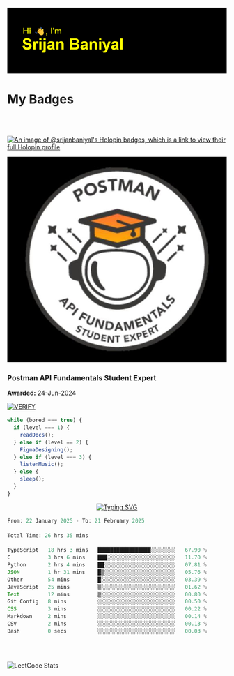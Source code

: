 ![Header](./header.png)

# My Badges

<Br />
<Br />

[![An image of @srijanbaniyal's Holopin badges, which is a link to view their full Holopin profile](https://holopin.me/srijanbaniyal)](https://holopin.io/@srijanbaniyal)

[![Postman API Fundamentals Student Expert](/Postman.jpeg)](https://api.badgr.io/public/assertions/r9BLLy0oTfKJBbkGuDI1zA)

### Postman API Fundamentals Student Expert

**Awarded:** 24-Jun-2024

[![VERIFY](https://img.shields.io/badge/VERIFY-blue)](https://badgecheck.io?url=https%3A%2F%2Fapi.badgr.io%2Fpublic%2Fassertions%2Fr9BLLy0oTfKJBbkGuDI1zA)

```javascript
while (bored === true) {
  if (level === 1) {
    readDocs();
  } else if (level == 2) {
    FigmaDesigning();
  } else if (level === 3) {
    listenMusic();
  } else {
    sleep();
  }
}
```

<p align="center">
  <a href="https://git.io/typing-svg"><img src="https://readme-typing-svg.demolab.com?font=Tilt+Prism&size=30&pause=1000&color=0FF75B&center=true&vCenter=true&width=800&height=80&lines=Time+spent+on+various+Programming+languages" alt="Typing SVG" /></a>
</p>

<!--START_SECTION:waka-->

```TypeScript
From: 22 January 2025 - To: 21 February 2025

Total Time: 26 hrs 35 mins

TypeScript   18 hrs 3 mins   █████████████████░░░░░░░░   67.90 %
C            3 hrs 6 mins    ███░░░░░░░░░░░░░░░░░░░░░░   11.70 %
Python       2 hrs 4 mins    ██░░░░░░░░░░░░░░░░░░░░░░░   07.81 %
JSON         1 hr 31 mins    █▒░░░░░░░░░░░░░░░░░░░░░░░   05.76 %
Other        54 mins         █░░░░░░░░░░░░░░░░░░░░░░░░   03.39 %
JavaScript   25 mins         ▒░░░░░░░░░░░░░░░░░░░░░░░░   01.62 %
Text         12 mins         ▒░░░░░░░░░░░░░░░░░░░░░░░░   00.80 %
Git Config   8 mins          ░░░░░░░░░░░░░░░░░░░░░░░░░   00.50 %
CSS          3 mins          ░░░░░░░░░░░░░░░░░░░░░░░░░   00.22 %
Markdown     2 mins          ░░░░░░░░░░░░░░░░░░░░░░░░░   00.14 %
CSV          2 mins          ░░░░░░░░░░░░░░░░░░░░░░░░░   00.13 %
Bash         0 secs          ░░░░░░░░░░░░░░░░░░░░░░░░░   00.03 %
```

<!--END_SECTION:waka-->

<Br />
<Br />

![LeetCode Stats](https://leetcard.jacoblin.cool/Srijan-Baniyal?theme=dark&font=Rasa&ext=contest)
